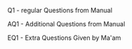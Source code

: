 
Q1 - regular Questions from Manual

AQ1 - Additional Questions from Manual

EQ1 - Extra Questions Given by Ma'am
